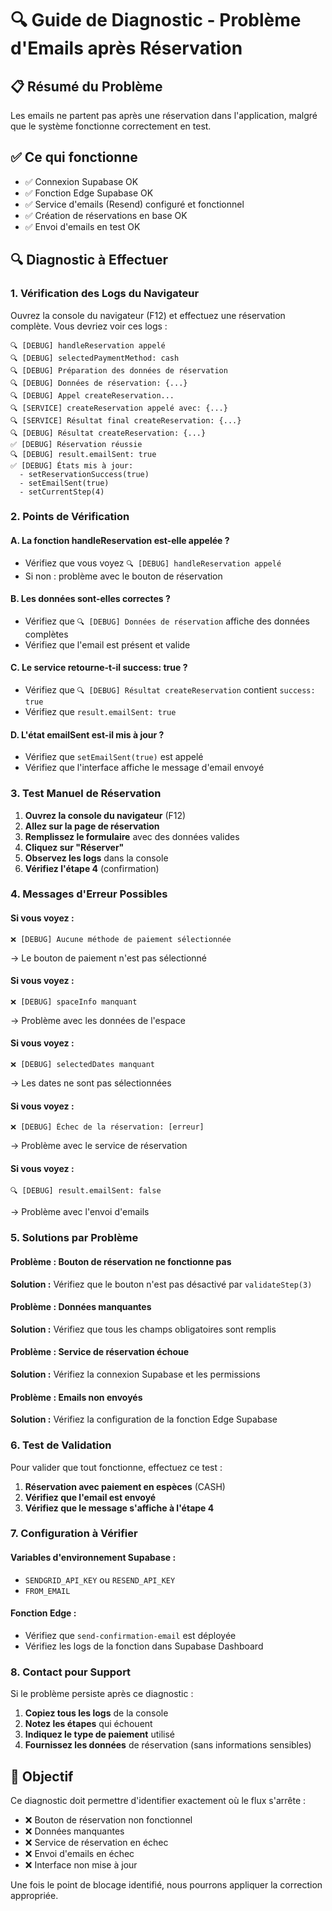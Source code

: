 # 🔍 Guide de Diagnostic - Problème d'Emails après Réservation

## 📋 Résumé du Problème
Les emails ne partent pas après une réservation dans l'application, malgré que le système fonctionne correctement en test.

## ✅ Ce qui fonctionne
- ✅ Connexion Supabase OK
- ✅ Fonction Edge Supabase OK
- ✅ Service d'emails (Resend) configuré et fonctionnel
- ✅ Création de réservations en base OK
- ✅ Envoi d'emails en test OK

## 🔍 Diagnostic à Effectuer

### 1. **Vérification des Logs du Navigateur**

Ouvrez la console du navigateur (F12) et effectuez une réservation complète. Vous devriez voir ces logs :

```
🔍 [DEBUG] handleReservation appelé
🔍 [DEBUG] selectedPaymentMethod: cash
🔍 [DEBUG] Préparation des données de réservation
🔍 [DEBUG] Données de réservation: {...}
🔍 [DEBUG] Appel createReservation...
🔍 [SERVICE] createReservation appelé avec: {...}
🔍 [SERVICE] Résultat final createReservation: {...}
🔍 [DEBUG] Résultat createReservation: {...}
✅ [DEBUG] Réservation réussie
🔍 [DEBUG] result.emailSent: true
✅ [DEBUG] États mis à jour:
  - setReservationSuccess(true)
  - setEmailSent(true)
  - setCurrentStep(4)
```

### 2. **Points de Vérification**

#### A. La fonction handleReservation est-elle appelée ?
- Vérifiez que vous voyez `🔍 [DEBUG] handleReservation appelé`
- Si non : problème avec le bouton de réservation

#### B. Les données sont-elles correctes ?
- Vérifiez que `🔍 [DEBUG] Données de réservation` affiche des données complètes
- Vérifiez que l'email est présent et valide

#### C. Le service retourne-t-il success: true ?
- Vérifiez que `🔍 [DEBUG] Résultat createReservation` contient `success: true`
- Vérifiez que `result.emailSent: true`

#### D. L'état emailSent est-il mis à jour ?
- Vérifiez que `setEmailSent(true)` est appelé
- Vérifiez que l'interface affiche le message d'email envoyé

### 3. **Test Manuel de Réservation**

1. **Ouvrez la console du navigateur** (F12)
2. **Allez sur la page de réservation**
3. **Remplissez le formulaire** avec des données valides
4. **Cliquez sur "Réserver"**
5. **Observez les logs** dans la console
6. **Vérifiez l'étape 4** (confirmation)

### 4. **Messages d'Erreur Possibles**

#### Si vous voyez :
```
❌ [DEBUG] Aucune méthode de paiement sélectionnée
```
→ Le bouton de paiement n'est pas sélectionné

#### Si vous voyez :
```
❌ [DEBUG] spaceInfo manquant
```
→ Problème avec les données de l'espace

#### Si vous voyez :
```
❌ [DEBUG] selectedDates manquant
```
→ Les dates ne sont pas sélectionnées

#### Si vous voyez :
```
❌ [DEBUG] Échec de la réservation: [erreur]
```
→ Problème avec le service de réservation

#### Si vous voyez :
```
🔍 [DEBUG] result.emailSent: false
```
→ Problème avec l'envoi d'emails

### 5. **Solutions par Problème**

#### Problème : Bouton de réservation ne fonctionne pas
**Solution :** Vérifiez que le bouton n'est pas désactivé par `validateStep(3)`

#### Problème : Données manquantes
**Solution :** Vérifiez que tous les champs obligatoires sont remplis

#### Problème : Service de réservation échoue
**Solution :** Vérifiez la connexion Supabase et les permissions

#### Problème : Emails non envoyés
**Solution :** Vérifiez la configuration de la fonction Edge Supabase

### 6. **Test de Validation**

Pour valider que tout fonctionne, effectuez ce test :

1. **Réservation avec paiement en espèces** (CASH)
2. **Vérifiez que l'email est envoyé**
3. **Vérifiez que le message s'affiche à l'étape 4**

### 7. **Configuration à Vérifier**

#### Variables d'environnement Supabase :
- `SENDGRID_API_KEY` ou `RESEND_API_KEY`
- `FROM_EMAIL`

#### Fonction Edge :
- Vérifiez que `send-confirmation-email` est déployée
- Vérifiez les logs de la fonction dans Supabase Dashboard

### 8. **Contact pour Support**

Si le problème persiste après ce diagnostic :
1. **Copiez tous les logs** de la console
2. **Notez les étapes** qui échouent
3. **Indiquez le type de paiement** utilisé
4. **Fournissez les données** de réservation (sans informations sensibles)

## 🎯 Objectif

Ce diagnostic doit permettre d'identifier exactement où le flux s'arrête :
- ❌ Bouton de réservation non fonctionnel
- ❌ Données manquantes
- ❌ Service de réservation en échec
- ❌ Envoi d'emails en échec
- ❌ Interface non mise à jour

Une fois le point de blocage identifié, nous pourrons appliquer la correction appropriée.

